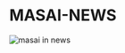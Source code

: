 # MASAI-NEWS

![masai in news](https://github.com/Satyam19711/MASAI-NEWS/assets/119348703/0f6f1aca-d033-4d6c-9c61-f94042cdceee)
